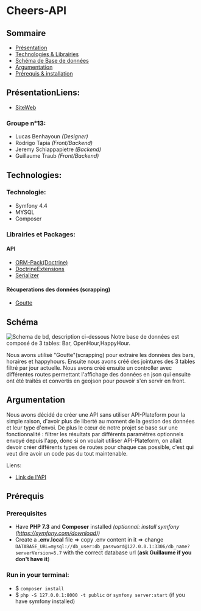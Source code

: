 # Cheers-API

## Sommaire
* [Présentation](#présentation)
* [Technologies & Librairies](#technologies)
* [Schéma de Base de données](#schéma)
* [Argumentation](#argumentation)
* [Prérequis & installation](#prérequis)

## PrésentationLiens:
* [SiteWeb](https://cheers-app.netlify.com/)

### Groupe n°13:
* Lucas Benhayoun *(Designer)*
* Rodrigo Tapia *(Front/Backend)*
* Jeremy Schiappapietre *(Backend)*
* Guillaume Traub *(Front/Backend)*

## Technologies:
### Technologie: 
* Symfony 4.4
* MYSQL
* Composer

### Librairies et Packages:

#### API
* [ORM-Pack(Doctrine)](https://symfony.com/doc/current/doctrine.html#installing-doctrine)
* [DoctrineExtensions](https://github.com/beberlei/DoctrineExtensions)
* [Serializer](https://symfony.com/doc/current/components/serializer.html#installation)

#### Récuperations des données (scrapping)
* [Goutte](https://github.com/FriendsOfPHP/Goutte)


## Schéma
![Schema de bd, description ci-dessous](https://i.ibb.co/jHMDcT3/Untitled.png)
Notre base de données est composé de 3 tables: Bar, OpenHour,HappyHour.

Nous avons utilisé "Goutte"(scrapping) pour extraire les données des bars, horaires et happyhours. Ensuite nous avons créé des jointures des 3 tables filtré par jour actuelle. 
Nous avons créé ensuite un controller avec différentes routes permettant l'affichage des données en json qui ensuite ont été traités et convertis en geojson pour pouvoir s'en servir en front.

## Argumentation
Nous avons décidé de créer une API sans utiliser API-Plateform pour la simple raison, d'avoir plus de liberté au moment de la gestion des données et leur type d'envoi. De plus le cœur de notre projet se base sur une fonctionnalité : filtrer les résultats par différents paramètres optionnels envoyé depuis l'app, donc si on voulait utiliser API-Plateform, on allait devoir créer différents types de routes pour chaque cas possible, c'est qui veut dire avoir un code pas du tout maintenable.

Liens:
* [Link de l'API](http://cheeers-api.herokuapp.com/api/bars/)

## Prérequis

### Prerequisites
- Have **PHP 7.3** and **Composer** installed *(optionnal: install symfony (https://symfony.com/download))*
- Create a **.env.local** file => copy .env content in it => change ```DATABASE_URL=mysql://db_user:db_password@127.0.0.1:3306/db_name?serverVersion=5.7``` with the correct database url (**ask Guillaume if you don't have it**)

### Run in your terminal:
- $ ```composer install```
- $ ```php -S 127.0.0.1:8000 -t public``` 
or ```symfony server:start``` (if you have symfony installed)
